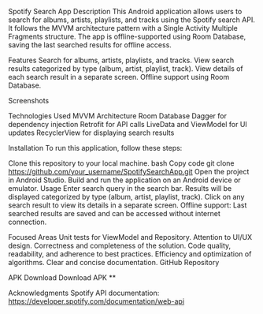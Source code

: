 
Spotify Search App
Description
This Android application allows users to search for albums, artists, playlists, and tracks using the Spotify search API. It follows the MVVM architecture pattern with a Single Activity Multiple Fragments structure. The app is offline-supported using Room Database, saving the last searched results for offline access.

Features
Search for albums, artists, playlists, and tracks.
View search results categorized by type (album, artist, playlist, track).
View details of each search result in a separate screen.
Offline support using Room Database.


Screenshots
<!-- Add screenshots of your app here -->
Technologies Used
MVVM Architecture
Room Database
Dagger for dependency injection
Retrofit for API calls
LiveData and ViewModel for UI updates
RecyclerView for displaying search results

Installation
To run this application, follow these steps:

Clone this repository to your local machine.
bash
Copy code
git clone https://github.com/your_username/SpotifySearchApp.git
Open the project in Android Studio.
Build and run the application on an Android device or emulator.
Usage
Enter search query in the search bar.
Results will be displayed categorized by type (album, artist, playlist, track).
Click on any search result to view its details in a separate screen.
Offline support: Last searched results are saved and can be accessed without internet connection.

Focused Areas
Unit tests for ViewModel and Repository.
Attention to UI/UX design.
Correctness and completeness of the solution.
Code quality, readability, and adherence to best practices.
Efficiency and optimization of algorithms.
Clear and concise documentation.
GitHub Repository

APK Download
Download APK **

Acknowledgments
Spotify API documentation: https://developer.spotify.com/documentation/web-api
